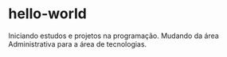 # hello-world
Iniciando estudos e projetos na programação.
Mudando da área Administrativa para a área de tecnologias.
